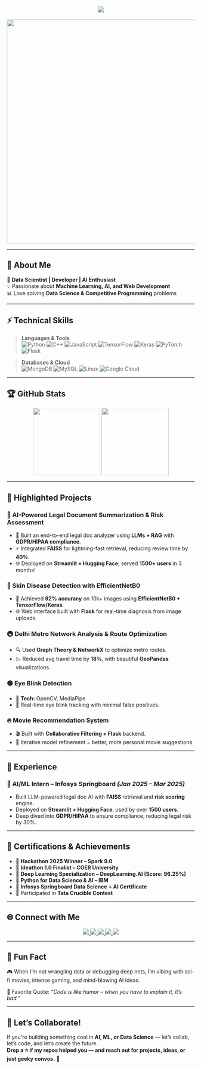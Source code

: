 <h1 align="center">
  <img src="https://readme-typing-svg.herokuapp.com?font=Fira+Code&weight=700&pause=1000&color=36BCF7&size=32&center=true&vCenter=true&width=650&height=60&lines=Hey,+I'm+Kunal+Tyagi!;🚀+Data+Scientist+|+AI+Engineer;💡+Problem+Solver+|+Tech+Enthusiast;Welcome+to+My+GitHub+Profile!" />
</h1>

<p align="center">
  <img src="https://c.tenor.com/2uyENRmiUt0AAAAC/coding.gif" width="600" />
</p>

---

## 📌 **About Me**
🚀 **Data Scientist | Developer | AI Enthusiast**  
💡 Passionate about **Machine Learning, AI, and Web Development**  
📊 Love solving **Data Science & Competitive Programming** problems  

---

## ⚡ **Technical Skills**
> **Languages & Tools**  
![Python](https://img.shields.io/badge/Python-%2314354C.svg?style=for-the-badge&logo=python&logoColor=white)
![C++](https://img.shields.io/badge/C++-%2300599C.svg?style=for-the-badge&logo=c%2B%2B&logoColor=white)
![JavaScript](https://img.shields.io/badge/JavaScript-%23F7DF1E.svg?style=for-the-badge&logo=javascript&logoColor=black)
![TensorFlow](https://img.shields.io/badge/TensorFlow-%23FF6F00.svg?style=for-the-badge&logo=TensorFlow&logoColor=white)
![Keras](https://img.shields.io/badge/Keras-%23D00000.svg?style=for-the-badge&logo=keras&logoColor=white)
![PyTorch](https://img.shields.io/badge/PyTorch-%23EE4C2C.svg?style=for-the-badge&logo=PyTorch&logoColor=white)
![Flask](https://img.shields.io/badge/Flask-%23000.svg?style=for-the-badge&logo=flask&logoColor=white)

> **Databases & Cloud**  
![MongoDB](https://img.shields.io/badge/MongoDB-%2347A248.svg?style=for-the-badge&logo=mongodb&logoColor=white)
![MySQL](https://img.shields.io/badge/MySQL-%2300f.svg?style=for-the-badge&logo=mysql&logoColor=white)
![Linux](https://img.shields.io/badge/Linux-%23FCC624.svg?style=for-the-badge&logo=linux&logoColor=black)
![Google Cloud](https://img.shields.io/badge/Google%20Cloud-%234285F4.svg?style=for-the-badge&logo=google-cloud&logoColor=white)

---

## 🏆 **GitHub Stats**
<p align="center">
  <img src="https://github-readme-stats.vercel.app/api?username=Kunaltyagi4906&show_icons=true&theme=radical" height="180px"/>
  <img src="https://github-readme-streak-stats.herokuapp.com/?user=Kunaltyagi4906&theme=radical" height="180px"/>
</p>

---

## 🌟 **Highlighted Projects**
### 🧠 AI-Powered Legal Document Summarization & Risk Assessment
- 📄 Built an end-to-end legal doc analyzer using **LLMs + RAG** with **GDPR/HIPAA compliance**.
- ⚡ Integrated **FAISS** for lightning-fast retrieval, reducing review time by **40%**.
- 🌐 Deployed on **Streamlit + Hugging Face**; served **1500+ users** in 3 months!

### 🧴 Skin Disease Detection with EfficientNetB0
- 📸 Achieved **92% accuracy** on 10k+ images using **EfficientNetB0 + TensorFlow/Keras**.
- 🌐 Web interface built with **Flask** for real-time diagnosis from image uploads.

### 🚇 Delhi Metro Network Analysis & Route Optimization
- 🔍 Used **Graph Theory & NetworkX** to optimize metro routes.
- 📉 Reduced avg travel time by **18%**, with beautiful **GeoPandas** visualizations.

### 🟢 Eye Blink Detection
- 🎯 **Tech:** OpenCV, MediaPipe  
- 👀 Real-time eye blink tracking with minimal false positives.

### 🔥 Movie Recommendation System
- 🎬 Built with **Collaborative Filtering + Flask** backend.
- 🔁 Iterative model refinement = better, more personal movie suggestions.

---

## 💼 **Experience**
### 🧠 AI/ML Intern – Infosys Springboard *(Jan 2025 – Mar 2025)*
- Built LLM-powered legal doc AI with **FAISS** retrieval and **risk scoring** engine.
- Deployed on **Streamlit + Hugging Face**, used by over **1500 users**.
- Deep dived into **GDPR/HIPAA** to ensure compliance, reducing legal risk by 30%.

---

## 📜 **Certifications & Achievements**
- 🥇 **Hackathon 2025 Winner – Spark 9.0**
- 🧠 **Ideathon 1.0 Finalist – COER University**
- 📜 **Deep Learning Specialization – DeepLearning.AI (Score: 96.25%)**
- 🧠 **Python for Data Science & AI – IBM**
- 📜 **Infosys Springboard Data Science + AI Certificate**
- 🏁 Participated in **Tata Crucible Contest**

---

## 🌐 **Connect with Me**
<p align="center">
  <a href="https://www.linkedin.com/in/kunal-tyagi-9b37182b0/" target="_blank">
    <img src="https://img.shields.io/badge/LinkedIn-Kunal-blue?style=for-the-badge&logo=linkedin"/>
  </a>
  <a href="https://kunaltyagi4906.github.io/Portfolio-Website/" target="_blank">
    <img src="https://img.shields.io/badge/Portfolio-Kunal-green?style=for-the-badge&logo=google-chrome"/>
  </a>
  <a href="mailto:kunaltyag4906@gmail.com">
    <img src="https://img.shields.io/badge/Email-Kunal-red?style=for-the-badge&logo=gmail"/>
  </a>
  <a href="https://leetcode.com/u/KunalTyagi20/" target="_blank">
    <img src="https://img.shields.io/badge/LeetCode-Kunal-orange?style=for-the-badge&logo=leetcode"/>
  </a>
  <a href="https://www.geeksforgeeks.org/user/kunaltyagf2u/?ref=header_profile" target="_blank">
    <img src="https://img.shields.io/badge/GeeksforGeeks-Kunal-brightgreen?style=for-the-badge&logo=geeksforgeeks"/>
  </a>
</p>

---

## 🚀 **Fun Fact**
🎮 When I’m not wrangling data or debugging deep nets, I’m vibing with sci-fi movies, intense gaming, and mind-blowing AI ideas.

📖 Favorite Quote: _“Code is like humor – when you have to explain it, it’s bad.”_

---

## 🎯 **Let’s Collaborate!**
If you're building something cool in **AI, ML, or Data Science** — let’s collab, let’s code, and let’s create the future.  
**Drop a ⭐ if my repos helped you — and reach out for projects, ideas, or just geeky convos.** 🚀
